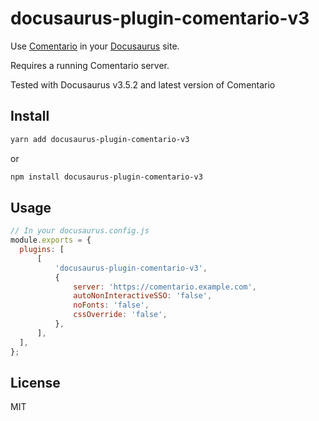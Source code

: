 # docusaurus-plugin-comentario-v3

Use [Comentario](https://gitlab.com/comentario/comentario) in your [Docusaurus](https://github.com/facebook/docusaurus) site.

Requires a running Comentario server.

Tested with Docusaurus v3.5.2 and latest version of Comentario

## Install

```zsh
yarn add docusaurus-plugin-comentario-v3
```

or

```zsh
npm install docusaurus-plugin-comentario-v3
```

## Usage

```javascript
// In your docusaurus.config.js
module.exports = {
  plugins: [
      [
          'docusaurus-plugin-comentario-v3',
          {
              server: 'https://comentario.example.com',
              autoNonInteractiveSSO: 'false',
              noFonts: 'false',
              cssOverride: 'false',
          },
      ],
  ],
};
```

## License

MIT
